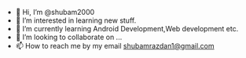 - 👋 Hi, I’m @shubam2000
- 👀 I’m interested in learning new stuff.
- 🌱 I’m currently learning Android Development,Web development etc.
- 💞️ I’m looking to collaborate on ...
- 📫 How to reach me by my email shubamrazdan1@gmail.com 

<!---
shubam2000/shubam2000 is a ✨ special ✨ repository because its `README.md` (this file) appears on your GitHub profile.
You can click the Preview link to take a look at your changes.
--->
